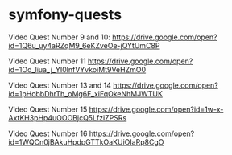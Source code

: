 # symfony-quests

Video Quest Number 9 and 10: 
https://drive.google.com/open?id=1Q6u_uy4aRZqM9_6eKZveOe-jQYtUmC8P

Video Quest Number 11
https://drive.google.com/open?id=1Od_liua_j_YI0lnfVYvkoiMt9VeHZmO0



Video Quest Number 13 and 14
https://drive.google.com/open?id=1pHobbDhrTh_oMg6F_xiFqOkeNhMJWTUK

Video Quest Number 15 
https://drive.google.com/open?id=1w-x-AxtKH3pHp4uOOOBjcQ5LfziZPSRs

Video Quest Number 16 
https://drive.google.com/open?id=1WQCn0jBAkuHpdpGTTkOaKUiOIaRp8CgO
